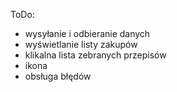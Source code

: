 ToDo:

* wysyłanie i odbieranie danych
* wyświetlanie listy zakupów
* klikalna lista zebranych przepisów
* ikona
* obsługa błędów